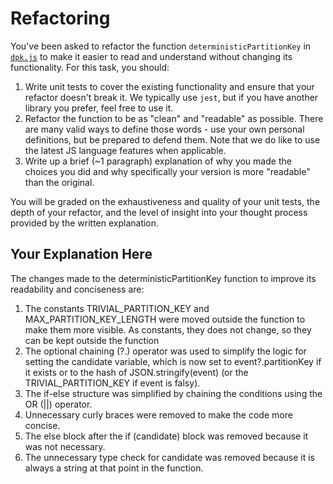 # Refactoring

You've been asked to refactor the function `deterministicPartitionKey` in [`dpk.js`](dpk.js) to make it easier to read and understand without changing its functionality. For this task, you should:

1. Write unit tests to cover the existing functionality and ensure that your refactor doesn't break it. We typically use `jest`, but if you have another library you prefer, feel free to use it.
2. Refactor the function to be as "clean" and "readable" as possible. There are many valid ways to define those words - use your own personal definitions, but be prepared to defend them. Note that we do like to use the latest JS language features when applicable.
3. Write up a brief (~1 paragraph) explanation of why you made the choices you did and why specifically your version is more "readable" than the original.

You will be graded on the exhaustiveness and quality of your unit tests, the depth of your refactor, and the level of insight into your thought process provided by the written explanation.

## Your Explanation Here

The changes made to the deterministicPartitionKey function to improve its readability and conciseness are:

1. The constants TRIVIAL_PARTITION_KEY and MAX_PARTITION_KEY_LENGTH were moved outside the function to make them more visible. As constants, they does not change, so they can be kept outside the function
2. The optional chaining (?.) operator was used to simplify the logic for setting the candidate variable, which is now set to event?.partitionKey if it exists or to the hash of JSON.stringify(event) (or the TRIVIAL_PARTITION_KEY if event is falsy).
3. The if-else structure was simplified by chaining the conditions using the OR (||) operator.
4. Unnecessary curly braces were removed to make the code more concise.
5. The else block after the if (candidate) block was removed because it was not necessary.
6. The unnecessary type check for candidate was removed because it is always a string at that point in the function.


